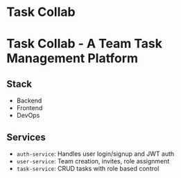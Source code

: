 # Task Collab

# Task Collab - A Team Task Management Platform

## Stack
- Backend
- Frontend
- DevOps

## Services
- `auth-service`: Handles user login/signup and JWT auth
- `user-service`: Team creation, invites, role assignment
- `task-service`: CRUD tasks with role based control